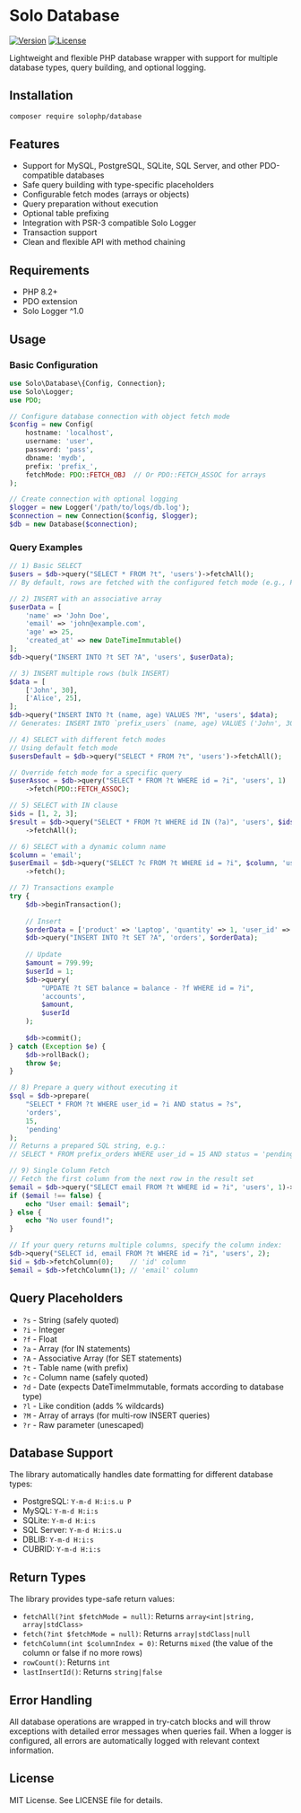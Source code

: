 # Solo Database
[![Version](https://img.shields.io/badge/version-2.8.0-blue.svg)](https://github.com/solophp/database)
[![License](https://img.shields.io/badge/license-MIT-green.svg)](https://opensource.org/licenses/MIT)

Lightweight and flexible PHP database wrapper with support for multiple database types, query building, and optional logging.

## Installation
```bash
composer require solophp/database
```

## Features
- Support for MySQL, PostgreSQL, SQLite, SQL Server, and other PDO-compatible databases
- Safe query building with type-specific placeholders
- Configurable fetch modes (arrays or objects)
- Query preparation without execution
- Optional table prefixing
- Integration with PSR-3 compatible Solo Logger
- Transaction support
- Clean and flexible API with method chaining

## Requirements
- PHP 8.2+
- PDO extension
- Solo Logger ^1.0

## Usage

### Basic Configuration
```php
use Solo\Database\{Config, Connection};
use Solo\Logger;
use PDO;

// Configure database connection with object fetch mode
$config = new Config(
    hostname: 'localhost',
    username: 'user',
    password: 'pass',
    dbname: 'mydb',
    prefix: 'prefix_',
    fetchMode: PDO::FETCH_OBJ  // Or PDO::FETCH_ASSOC for arrays
);

// Create connection with optional logging
$logger = new Logger('/path/to/logs/db.log');
$connection = new Connection($config, $logger);
$db = new Database($connection);
```

### Query Examples
```php
// 1) Basic SELECT
$users = $db->query("SELECT * FROM ?t", 'users')->fetchAll();
// By default, rows are fetched with the configured fetch mode (e.g., PDO::FETCH_OBJ)

// 2) INSERT with an associative array
$userData = [
    'name' => 'John Doe',
    'email' => 'john@example.com',
    'age' => 25,
    'created_at' => new DateTimeImmutable()
];
$db->query("INSERT INTO ?t SET ?A", 'users', $userData);

// 3) INSERT multiple rows (bulk INSERT)
$data = [
    ['John', 30],
    ['Alice', 25],
];
$db->query("INSERT INTO ?t (name, age) VALUES ?M", 'users', $data);
// Generates: INSERT INTO `prefix_users` (name, age) VALUES ('John', 30), ('Alice', 25)

// 4) SELECT with different fetch modes
// Using default fetch mode
$usersDefault = $db->query("SELECT * FROM ?t", 'users')->fetchAll();

// Override fetch mode for a specific query
$userAssoc = $db->query("SELECT * FROM ?t WHERE id = ?i", 'users', 1)
    ->fetch(PDO::FETCH_ASSOC);

// 5) SELECT with IN clause
$ids = [1, 2, 3];
$result = $db->query("SELECT * FROM ?t WHERE id IN (?a)", 'users', $ids)
    ->fetchAll();

// 6) SELECT with a dynamic column name
$column = 'email';
$userEmail = $db->query("SELECT ?c FROM ?t WHERE id = ?i", $column, 'users', 1)
    ->fetch();

// 7) Transactions example
try {
    $db->beginTransaction();
    
    // Insert
    $orderData = ['product' => 'Laptop', 'quantity' => 1, 'user_id' => 1];
    $db->query("INSERT INTO ?t SET ?A", 'orders', $orderData);
    
    // Update
    $amount = 799.99;
    $userId = 1;
    $db->query(
        "UPDATE ?t SET balance = balance - ?f WHERE id = ?i", 
        'accounts', 
        $amount, 
        $userId
    );
    
    $db->commit();
} catch (Exception $e) {
    $db->rollBack();
    throw $e;
}

// 8) Prepare a query without executing it
$sql = $db->prepare(
    "SELECT * FROM ?t WHERE user_id = ?i AND status = ?s", 
    'orders',
    15,
    'pending'
);
// Returns a prepared SQL string, e.g.:
// SELECT * FROM prefix_orders WHERE user_id = 15 AND status = 'pending'

// 9) Single Column Fetch
// Fetch the first column from the next row in the result set
$email = $db->query("SELECT email FROM ?t WHERE id = ?i", 'users', 1)->fetchColumn();
if ($email !== false) {
    echo "User email: $email";
} else {
    echo "No user found!";
}

// If your query returns multiple columns, specify the column index:
$db->query("SELECT id, email FROM ?t WHERE id = ?i", 'users', 2);
$id = $db->fetchColumn(0);    // 'id' column
$email = $db->fetchColumn(1); // 'email' column
```

## Query Placeholders
- `?s` - String (safely quoted)
- `?i` - Integer
- `?f` - Float
- `?a` - Array (for IN statements)
- `?A` - Associative Array (for SET statements)
- `?t` - Table name (with prefix)
- `?c` - Column name (safely quoted)
- `?d` - Date (expects DateTimeImmutable, formats according to database type)
- `?l` - Like condition (adds % wildcards)
- `?M` - Array of arrays (for multi-row INSERT queries)
- `?r` - Raw parameter (unescaped)

## Database Support
The library automatically handles date formatting for different database types:
- PostgreSQL: `Y-m-d H:i:s.u P`
- MySQL: `Y-m-d H:i:s`
- SQLite: `Y-m-d H:i:s`
- SQL Server: `Y-m-d H:i:s.u`
- DBLIB: `Y-m-d H:i:s`
- CUBRID: `Y-m-d H:i:s`

## Return Types
The library provides type-safe return values:
- `fetchAll(?int $fetchMode = null)`: Returns `array<int|string, array|stdClass>`
- `fetch(?int $fetchMode = null)`: Returns `array|stdClass|null`
- `fetchColumn(int $columnIndex = 0)`: Returns `mixed` (the value of the column or false if no more rows)
- `rowCount()`: Returns `int`
- `lastInsertId()`: Returns `string|false`

## Error Handling
All database operations are wrapped in try-catch blocks and will throw exceptions with detailed error messages when queries fail. When a logger is configured, all errors are automatically logged with relevant context information.

## License
MIT License. See LICENSE file for details.